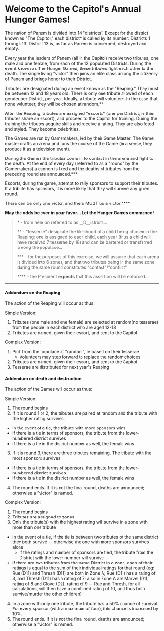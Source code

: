 # Welcome to the Capitol's Annual Hunger Games!

The nation of Panem is divided into 14 "districts". Except for the district known as "The Capitol," each district* is called by its number: Districts 1 through 13. District 13 is, as far as Panem is concerned, destroyed and empty.

Every year the leaders of Panem (all in the Capitol) receive two tributes, one male and one female, from each of the 12 populated Districts. During the event known as The Hunger Games, these tributes fight each other to the death. The single living "victor" then joins an elite class among the citizenry of Panem and brings honor to their District.

Tributes are designated during an event known as the "Reaping." They must be between 12 and 18 years old. There is only one tribute allowed of each gender per District, per year. Ideally, a tribute will volunteer. In the case that none volunteer, they will be chosen at random.**

After the Reaping, tributes are assigned "escorts" (one per District, ie thier tributes share an escort), and proceed to the Capitol for training. During the training the tributes acquire skills and receive a rating. They are also feted and styled. They become celebrities.

The Games are run by Gamemakers, led by their Game Master. The Game master crafts an arena and runs the course of the Game (in a sense, they produce it as a television event).

During the Games the tributes come in to contact in the arena and fight to the death. At the end of every day (referred to as a "round" by the Gamemakers) a cannon is fired and the deaths of tributes from the preceding round are announced.***

Escorts, during the game, attempt to rally sponsors to support their tributes. If a tribute has sponsors, it is more likely that they will survive any given round.

There can be only one victor, and there MUST be a victor.****

**May the odds be ever in your favor... Let the Hunger Games commence!**

> &#42; - from here on referred to as __D__istricts...
>
> ** - "tesserae" designate the likelihood of a child being chosen in the Reaping: one is assigned to each child, each year (thus a child will have received 7 tesserae by 18) and can be bartered or transferred among the populace...
>
> *** - for the purposes of this exercise, we will assume that each arena is divided into 6 zones, and that two tributes being in the same zone during the same round constitutes "contact"/"conflict"
>
> **** - the President **expects** that this assertion will be enforced...

---

#### Addendum on the Reaping

The action of the Reaping will occur as thus:

Simple Version:

1. Tributes (one male and one female) are selected at random(no tesserae) from the people in each district who are aged 12-18
2. Tributes are named, given their escort, and sent to the Capitol

Complex Version:

1. Pick from the populace at "random", ie based on their tesserae
    * Volunteers may step forward to replace the random choices
2. Tributes are named, given their escort, and sent to the Capitol
3. Tesserae are distributed for next year's Reaping

#### Addendum on death and destruction

The action of the Games will occur as thus:

Simple Version:

1. The round begins
2. If it is round 1 or 2, the tributes are paired at random and the tribute with the higher rating survives.
  * in the event of a tie, the tribute with more sponsors wins
  * if there is a tie in terms of sponsors, the tribute from the lower-numbered district survives
  * if there is a tie in the district number as well, the female wins
3. If it is round 3, there are three tributes remaining. The tribute with the most sponsors survives.
  * if there is a tie in terms of sponsors, the tribute from the lower-numbered district survives
  * if there is a tie in the district number as well, the female wins
4. The round ends. If it is not the final round, deaths are announced; otherwise a "victor" is named.

Complex Version:

1. The round begins
2. Tributes are assigned to zones
3. Only the tribute(s) with the highest rating will survive in a zone with more than one tribute
  * in the event of a tie, if the tie is between two tributes of the same district they both survive -- otherwise the one with more sponsors survives alone
    * if the ratings and number of sponsors are tied, the tribute from the District with the lower number will survive
  * if there are two tributes from the same District in a zone, each of their ratings is equal to the sum of their individual ratings for that round (eg: Rue (D11) and Thresh (D11) are both in Zone A; Rue (D11) has a rating of 3, and Thresh (D11) has a rating of 7; also in Zone A are Marvel (D1), rating of 8 and Clove (D2), rating of 9 -- Rue and Thresh, for all calculations, will then have a combined rating of 10, and thus both survive/murder the other children)
4. In a zone with only one tribute, the tribute has a 50% chance of survival. For every sponsor (with a maximum of four), this chance is increased by 10%.
5. The round ends. If it is not the final round, deaths are announced; otherwise a "victor" is named.
